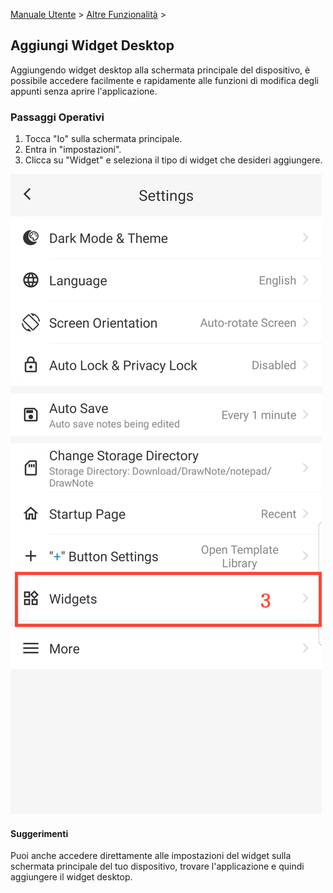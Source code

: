 [Manuale Utente](/dragonnest/drawnote/manual/it) > [Altre Funzionalità](/dragonnest/drawnote/manual/it/more) >

Aggiungi Widget Desktop
---
Aggiungendo widget desktop alla schermata principale del dispositivo, è possibile accedere facilmente e rapidamente alle funzioni di modifica degli appunti senza aprire l'applicazione.
### Passaggi Operativi
1. Tocca "Io" sulla schermata principale.
2. Entra in "impostazioni".
3. Clicca su "Widget" e seleziona il tipo di widget che desideri aggiungere.

![](imgs/settings.png)

#### Suggerimenti
Puoi anche accedere direttamente alle impostazioni del widget sulla schermata principale del tuo dispositivo, trovare l'applicazione e quindi aggiungere il widget desktop.